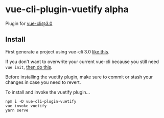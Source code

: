 # vue-cli-plugin-vuetify alpha
Plugin for vue-cli@3.0

## Install

First generate a project using vue-cli 3.0 [like this](https://github.com/vuejs/vue-cli).

If you don't want to overwrite your current vue-cli because you still need `vue init`, [then do this](https://github.com/vuejs/vue-cli/blob/dev/docs/cli.md#pulling-vue-cli2x-templates-legacy).

Before installing the vuetify plugin, make sure to commit or stash your changes in case you need to revert.

To install and invoke the vuetify plugin...
```
npm i -D vue-cli-plugin-vuetify
vue invoke vuetify
yarn serve
```
